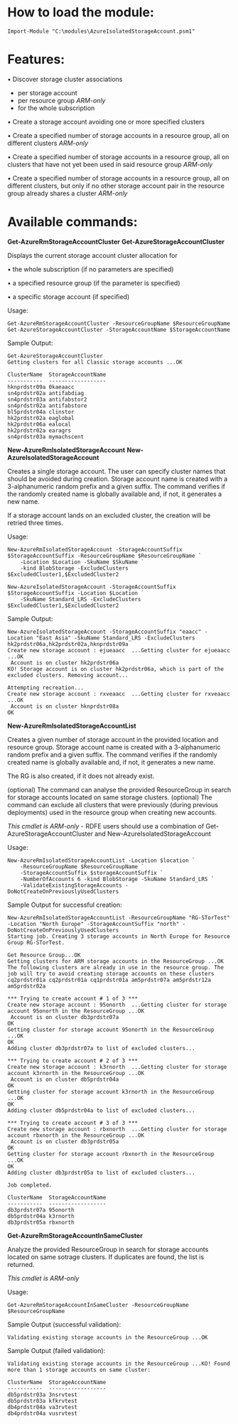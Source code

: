 How to load the module:
=======================

	Import-Module "C:\modules\AzureIsolatedStorageAccount.psm1"

Features:
=========

• Discover storage cluster associations

  - per storage account
  - per resource group *ARM-only*
  - for the whole subscription

• Create a storage account avoiding one or more specified clusters

• Create a specified number of storage accounts in a resource group, all on different clusters *ARM-only*

• Create a specified number of storage accounts in a resource group, all on clusters that have not yet been used in said resource group *ARM-only*

• Create a specified number of storage accounts in a resource group, all on different clusters, but only if no other storage account pair in the resource group already shares a cluster *ARM-only*

Available commands:
===================

**Get-AzureRmStorageAccountCluster**
**Get-AzureStorageAccountCluster**

Displays the current storage account cluster allocation for 

• the whole subscription (if no parameters are specified)

• a specified resource group (if the parameter is specified)

• a specific storage account (if specified)

Usage:
	
	Get-AzureRmStorageAccountCluster -ResourceGroupName $ResourceGroupName
	Get-AzureStorageAccountCluster -StorageAccountName $StorageAccountName

Sample Output:
	
	Get-AzureStorageAccountCluster
	Getting clusters for all Classic storage accounts ...OK
	
	ClusterName  StorageAccountName
	-----------  ------------------
	hknprdstr09a 0kaeaacc          
	sn4prdstr02a antifabdiag       
	sn4prdstr03a antifabstor2      
	sn4prdstr02a antifabstore      
	bl5prdstr04a clinstor          
	hk2prdstr02a eaglobal          
	hk2prdstr06a ealocal           
	hk2prdstr02a earagrs           
	sn4prdstr03a mymachscent  

**New-AzureRmIsolatedStorageAccount**
**New-AzureIsolatedStorageAccount**

Creates a single storage account. The user can specify cluster names that should be avoided during creation. 
Storage account name is created with a 3-alphanumeric random prefix and a given suffix.
The command verifies if the randomly created name is globally available and, if not, it generates a new name.

If a storage account lands on an excluded cluster, the creation will be retried three times. 

Usage:
	
	New-AzureRmIsolatedStorageAccount -StorageAccountSuffix $StorageAccountSuffix -ResourceGroupName $ResourceGroupName `
		-Location $Location -SkuName $SkuName `
		-kind BlobStorage -ExcludeClusters $ExcludedCluster1,$ExcludedCluster2
		
	New-AzureIsolatedStorageAccount -StorageAccountSuffix $StorageAccountSuffix -Location $Location `
		-SkuName Standard_LRS -ExcludeClusters $ExcludedCluster1,$ExcludedCluster2 
	
Sample Output:
	
	New-AzureIsolatedStorageAccount -StorageAccountSuffix "eaacc" -Location "East Asia" -SkuName Standard_LRS -ExcludeClusters hk2prdstr06a,hk2prdstr02a,hknprdstr09a 
	Create new storage account : ejueaacc  ...Getting cluster for ejueaacc ...OK
	 Account is on cluster hk2prdstr06a
	KO! Storage account is on cluster hk2prdstr06a, which is part of the excluded clusters. Removing account...
	
	Attempting recreation... 
	Create new storage account : rxveaacc  ...Getting cluster for rxveaacc ...OK
	 Account is on cluster hknprdstr08a
	OK


**New-AzureRmIsolatedStorageAccountList**

Creates a given number of storage account in the provided location and resource group.
Storage account name is created with a 3-alphanumeric random prefix and a given suffix.
The command verifies if the randomly created name is globally available and, if not, it generates a new name.

The RG is also created, if it does not already exist.

(optional) The command can analyse the provided ResourceGroup in search for storage accounts located on same storage clusters. 
(optional) The command can exclude all clusters that were previously (during previous deployments) used in the resource group when creating new accounts. 

*This cmdlet is ARM-only* - RDFE users should use a combination of Get-AzureStorageAccountCluster and New-AzureIsolatedStorageAccount

Usage:

	New-AzureRmIsolatedStorageAccountList -Location $location `
	    -ResourceGroupName $ResourceGroupName `
	    -StorageAccountSuffix $storageAccountSuffix `
	    -NumberOfAccounts 6 -kind BlobStorage -SkuName Standard_LRS `
	    -ValidateExistingStorageAccounts -DoNotCreateOnPreviouslyUsedClusters

Sample Output for successful creation:

	New-AzureRmIsolatedStorageAccountList -ResourceGroupName "RG-STorTest" -Location "North Europe" -StorageAccountSuffix "north" -DoNotCreateOnPreviouslyUsedClusters
	Starting job. Creating 3 storage accounts in North Europe for Resource Group RG-STorTest.
	
	Get Resource Group...OK
	Getting clusters for ARM storage accounts in the ResourceGroup ...OK
	The following clusters are already in use in the resource group. The job will try to avoid creating storage accounts on these clusters
	cq2prdstr01a cq2prdstr01a cq1prdstr01a am5prdstr07a am5prdstr12a am5prdstr02a
	
	*** Trying to create account # 1 of 3 ***
	Create new storage account : 95onorth  ...Getting cluster for storage account 95onorth in the ResourceGroup ...OK
	 Account is on cluster db3prdstr07a
	OK
	Getting cluster for storage account 95onorth in the ResourceGroup ...OK
	OK
	Adding cluster db3prdstr07a to list of excluded clusters...
	
	*** Trying to create account # 2 of 3 ***
	Create new storage account : k3rnorth  ...Getting cluster for storage account k3rnorth in the ResourceGroup ...OK
	 Account is on cluster db5prdstr04a
	OK
	Getting cluster for storage account k3rnorth in the ResourceGroup ...OK
	OK
	Adding cluster db5prdstr04a to list of excluded clusters...
	
	*** Trying to create account # 3 of 3 ***
	Create new storage account : rbxnorth  ...Getting cluster for storage account rbxnorth in the ResourceGroup ...OK
	 Account is on cluster db3prdstr05a
	OK
	Getting cluster for storage account rbxnorth in the ResourceGroup ...OK
	OK
	Adding cluster db3prdstr05a to list of excluded clusters...
	
	Job completed.
	
	ClusterName  StorageAccountName
	-----------  ------------------
	db3prdstr07a 95onorth          
	db5prdstr04a k3rnorth          
	db3prdstr05a rbxnorth          

**Get-AzureRmStorageAccountInSameCluster**

Analyze the provided ResourceGroup in search for storage accounts located on same sotrage clusters. 
If duplicates are found, the list is returned.

*This cmdlet is ARM-only*

Usage:

	Get-AzureRmStorageAccountInSameCluster -ResourceGroupName $ResourceGroupName

Sample Output (successful validation):

	Validating existing storage accounts in the ResourceGroup ...OK

Sample Output (failed validation):

	Validating existing storage accounts in the ResourceGroup ...KO! Found more than 1 storage accounts on same cluster:
	
	ClusterName  StorageAccountName
	-----------  ------------------
	db5prdstr03a 3nsrvtest         
	db5prdstr03a kfkrvtest         
	db4prdstr04a va3rvtest         
	db4prdstr04a vusrvtest         



